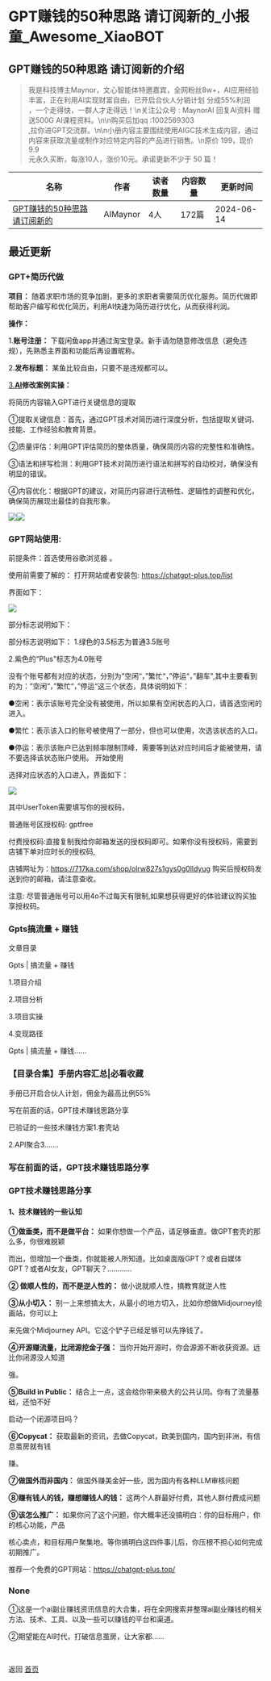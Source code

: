 # GPT赚钱的50种思路 请订阅新的_小报童_Awesome_XiaoBOT

## GPT赚钱的50种思路 请订阅新的介绍
> 我是科技博主Maynor，文心智能体特邀嘉宾，全网粉丝8w+，AI应用经验丰富，正在利用AI实现财富自由，已开启合伙人分销计划 分成55%利润  
，一个走得快，一群人才走得远！\n关注公众号 : MaynorAI 回复AI资料 赠送500G AI课程资料。\n\n购买后加qq :1002569303  
,拉你进GPT交流群。\n\n小册内容主要围绕使用AIGC技术生成内容，通过内容来获取流量或制作对应特定内容的产品进行销售。\n原价 199，现价 9.9  
元永久买断，每涨10人，涨价10元。承诺更新不少于 50 篇！  
  


|名称|作者|读者数量|内容数量|更新时间|
|---|---|---|---|---|
|[GPT赚钱的50种思路 请订阅新的](https://xiaobot.net/p/maynorai?refer=0b133df9-27dc-423b-8101-639049001c13)|AIMaynor|4人|172篇|2024-06-14|

## 最近更新
### GPT+简历代做

**项目：** 随着求职市场的竞争加剧，更多的求职者需要简历优化服务。简历代做即帮助客户编写和优化简历，利用AI快速为简历进行优化，从而获得利润。

**操作：**

1.**账号注册：** 下载闲鱼app并通过淘宝登录。新手请勿随意修改信息（避免违规），先熟悉主界面和功能后再设置昵称。

2.**发布标题：** 某鱼比较自由，只要不是违规都可以。

[3.**AI**](http://3.AI)**修改案例实操：**

将简历内容输入GPT进行关键信息的提取

①提取关键信息：首先，通过GPT技术对简历进行深度分析，包括提取关键词、技能、工作经验和教育背景。

②质量评估：利用GPT评估简历的整体质量，确保简历内容的完整性和准确性。

③语法和拼写检测：利用GPT技术对简历进行语法和拼写的自动校对，确保没有明显的错误。

④内容优化：根据GPT的建议，对简历内容进行流畅性、逻辑性的调整和优化，确保简历展现出最佳的自我形象。

![](https://static.xiaobot.net/file/2024-06-14/406766/80efa7d9d9dfa99f16dd9574c28306cd.png)![](https://static.xiaobot.net/file/2024-06-14/406766/fa0c465d19ecf0cb22ebc01f776c8ce8.png)

### GPT网站使用:

前提条件：首选使用谷歌浏览器 。

使用前需要了解的： 打开网站或者安装包: <https://chatgpt-plus.top/list>

界面如下：

![](https://static.xiaobot.net/file/2024-06-14/406766/e08c238a00faa7de5d4359c312a109be.png)

部分标志说明如下：

部分标志说明如下： 1.绿色的3.5标志为普通3.5账号

2.紫色的“Plus"标志为4.0账号

没有个账号都有对应的状态，分别为”空闲“，”繁忙“，”停运“，”翻车",其中主要看到的为：”空闲“，”繁忙“，”停运“这三个状态，具体说明如下：

●空闲：表示该账号完全没有被使用，所以如果有空闲状态的入口，请首选空闲的进入。

●繁忙：表示该入口的账号被使用了一部分，但也可以使用，次选该状态的入口。

●停运：表示该账户已达到频率限制顶峰，需要等到达对应时间后才能被使用，请不要选择该状态账户使用。 开始使用

选择对应状态的入口进入，界面如下：

![](https://static.xiaobot.net/file/2024-06-14/406766/e814c1326398ed4084fad03e33b43747.png)

其中UserToken需要填写你的授权码，

普通账号区授权码: gptfree

付费授权码:直接复制我给你邮箱发送的授权码即可。如果你没有授权码，需要到店铺下单对应时长的授权码,

店铺网址为：<https://717ka.com/shop/olrw827s1gys0g0lldyug> 购买后授权码发送到你的邮箱，请注意查收。

注意: 尽管普通账号可以用4o不过每天有限制,如果想获得更好的体验建议购买独享授权码。

### Gpts搞流量 + 赚钱

文章目录

Gpts | 搞流量 + 赚钱

1.项目介绍

2.项目分析

3.项目实操

4.变现路径

Gpts | 搞流量 + 赚钱......

### 【目录合集】手册内容汇总|必看收藏

手册已开启合伙人计划，佣金为最高比例55%

写在前面的话，GPT技术赚钱思路分享

已验证的一些技术赚钱方案1.套壳站

2.API聚合3.......

### 写在前面的话，GPT技术赚钱思路分享

### **GPT技术赚钱思路分享**

#### **1、技术赚钱的一些认知**

**①做垂类，而不是做平台：** 如果你想做一个产品，请足够垂直。做GPT套壳的那么多，你很难脱颖

而出，但增加一个垂类，你就能被人所知道。比如桌面版GPT？或者自媒体GPT？或者AI女友，GPT聊天？…………

**② 做顺人性的，而不是逆人性的：** 做小说就顺人性，搞教育就逆人性

**③从小切入：** 别一上来想搞太大，从最小的地方切入，比如你想做Midjourney绘画站，你可以上

来先做个Midjourney API。它这个铲子已经足够可以先挣钱了。

**④开源赚流量，比闭源挖金子强：** 当你开始开源时，你会源源不断收获资源。远比你闭源没人知道

强。

**⑤Build in Public：** 结合上一点，这会给你带来极大的公共认同。你有了流量基础，还怕不好

启动一个闭源项目吗？

**⑥Copycat：** 获取最新的资讯，去做Copycat，欧美到国内，国内到非洲，有信息茧房就有钱

赚。

**⑦做国外而非国内：** 做国外赚美金好一些，因为国内有各种LLM审核问题

**⑧赚有钱人的钱，赚想赚钱人的钱：** 这两个人群最好付费，其他人群付费成问题

**⑨该怎么推广：** 如果你问了这个问题，你大概率还没搞明白：你的目标用户，你的核心功能，产品

核心卖点，和目标用户聚集地。等你搞明白这四件事儿后，你压根不担心如何完成初期推广。

推荐一个免费的GPT网站：<https://chatgpt-plus.top/>

### None

①这是一个ai副业赚钱资讯信息的大合集，将在全网搜索并整理ai副业赚钱的相关方法、技术、工具、以及一些可以赚钱的平台和渠道。

②期望能在AI时代，打破信息茧房，让大家都......


<a href="https://github.com/Reno9527/awesome-xiaobot" style="color: white; text-decoration: none;">awesome-xiaobot</a>

返回 [首页](../README.md)
